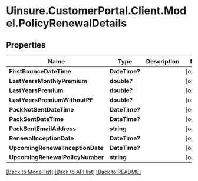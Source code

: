 # Uinsure.CustomerPortal.Client.Model.PolicyRenewalDetails

## Properties

Name | Type | Description | Notes
------------ | ------------- | ------------- | -------------
**FirstBounceDateTime** | **DateTime?** |  | [optional] 
**LastYearsMonthlyPremium** | **double?** |  | [optional] 
**LastYearsPremium** | **double?** |  | [optional] 
**LastYearsPremiumWithoutPF** | **double?** |  | [optional] 
**PackNotSentDateTime** | **DateTime?** |  | [optional] 
**PackSentDateTime** | **DateTime?** |  | [optional] 
**PackSentEmailAddress** | **string** |  | [optional] 
**RenewalInceptionDate** | **DateTime?** |  | [optional] 
**UpcomingRenewalInceptionDate** | **DateTime?** |  | [optional] 
**UpcomingRenewalPolicyNumber** | **string** |  | [optional] 

[[Back to Model list]](../README.md#documentation-for-models) [[Back to API list]](../README.md#documentation-for-api-endpoints) [[Back to README]](../README.md)

